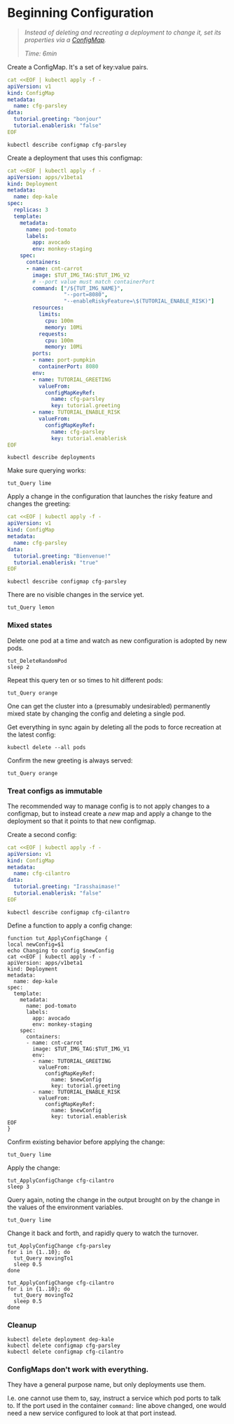 # Beginning Configuration

[ConfigMap]: https://kubernetes.io/docs/tasks/configure-pod-container/configmap

> _Instead of deleting and recreating a deployment
> to change it, set its properties via a [ConfigMap]._
>
> _Time: 6min_


Create a ConfigMap.  It's a set of key:value pairs.

<!-- @applyConfigMap @test -->
```yaml
cat <<EOF | kubectl apply -f -
apiVersion: v1
kind: ConfigMap
metadata:
  name: cfg-parsley
data:
  tutorial.greeting: "bonjour"
  tutorial.enablerisk: "false"
EOF
```

<!-- @descConfigMap @test -->
```
kubectl describe configmap cfg-parsley
```

Create a deployment that uses this configmap:

<!-- @deploymentWithCM @test -->
```yaml
cat <<EOF | kubectl apply -f -
apiVersion: apps/v1beta1
kind: Deployment
metadata:
  name: dep-kale
spec:
  replicas: 3
  template:
    metadata:
      name: pod-tomato
      labels:
        app: avocado
        env: monkey-staging
    spec:
      containers:
      - name: cnt-carrot
        image: $TUT_IMG_TAG:$TUT_IMG_V2
        # --port value must match containerPort
        command: ["/${TUT_IMG_NAME}",
                  "--port=8080",
                  "--enableRiskyFeature=\$(TUTORIAL_ENABLE_RISK)"]
        resources:
          limits:
            cpu: 100m
            memory: 10Mi
          requests:
            cpu: 100m
            memory: 10Mi
        ports:
        - name: port-pumpkin
          containerPort: 8080
        env:
        - name: TUTORIAL_GREETING
          valueFrom:
            configMapKeyRef:
              name: cfg-parsley
              key: tutorial.greeting
        - name: TUTORIAL_ENABLE_RISK
          valueFrom:
            configMapKeyRef:
              name: cfg-parsley
              key: tutorial.enablerisk
EOF
```

<!-- @descDeployments @test -->
```
kubectl describe deployments
```

Make sure querying works:
<!-- @curlService @test -->
```
tut_Query lime
```

Apply a change in the configuration that launches the
risky feature and changes the greeting:

<!-- @applyCMapChange @test -->
```yaml
cat <<EOF | kubectl apply -f -
apiVersion: v1
kind: ConfigMap
metadata:
  name: cfg-parsley
data:
  tutorial.greeting: "Bienvenue!"
  tutorial.enablerisk: "true"
EOF
```

<!-- @descConfigMap @test -->
```
kubectl describe configmap cfg-parsley
```

There are no visible changes in the service yet.

<!-- @curlService @test -->
```
tut_Query lemon
```

### Mixed states

Delete one pod at a time and watch as new configuration
is adopted by new pods.

<!-- @deleteOnePod @test -->
```
tut_DeleteRandomPod
sleep 2
```

Repeat this query ten or so times to hit different pods:

<!-- @tryQuery @test  -->
```
tut_Query orange
```

One can get the cluster into a (presumably
undesirabled) permanently mixed state by changing the
config and deleting a single pod.

Get everything in sync again by deleting all the pods
to force recreation at the latest config:

<!-- @deleteAllPods @test -->
```
kubectl delete --all pods
```

Confirm the new greeting is always served:
<!-- @tryQuery @test -->
```
tut_Query orange
```

### Treat configs as immutable

The recommended way to manage config is to not apply
changes to a configmap, but to instead create a _new_
map and apply a change to the deployment so that it
points to that new configmap.

Create a second config:

<!-- @createConfigMap2 @test -->
```yaml
cat <<EOF | kubectl apply -f -
apiVersion: v1
kind: ConfigMap
metadata:
  name: cfg-cilantro
data:
  tutorial.greeting: "Irasshaimase!"
  tutorial.enablerisk: "false"
EOF
```

<!-- @descConfigMap @test -->
```
kubectl describe configmap cfg-cilantro
```

Define a function to apply a config change:

<!-- @funcRepointDeployment @env @test -->
```
function tut_ApplyConfigChange {
local newConfig=$1
echo Changing to config $newConfig
cat <<EOF | kubectl apply -f -
apiVersion: apps/v1beta1
kind: Deployment
metadata:
  name: dep-kale
spec:
  template:
    metadata:
      name: pod-tomato
      labels:
        app: avocado
        env: monkey-staging
    spec:
      containers:
      - name: cnt-carrot
        image: $TUT_IMG_TAG:$TUT_IMG_V1
        env:
        - name: TUTORIAL_GREETING
          valueFrom:
            configMapKeyRef:
              name: $newConfig
              key: tutorial.greeting
        - name: TUTORIAL_ENABLE_RISK
          valueFrom:
            configMapKeyRef:
              name: $newConfig
              key: tutorial.enablerisk
EOF
}
```

Confirm existing behavior before applying the change:
<!-- @curlService @test -->
```
tut_Query lime
```

Apply the change:

<!-- @changeToConfig2 @test -->
```
tut_ApplyConfigChange cfg-cilantro
sleep 3
```

Query again, noting the change in the output brought on by the
change in the values of the environment variables.

<!-- @curlService @test -->
```
tut_Query lime
```

Change it back and forth, and rapidly query to watch the turnover.

<!-- @changeToC1WithQuery @test -->
```
tut_ApplyConfigChange cfg-parsley
for i in {1..10}; do
  tut_Query movingTo1
  sleep 0.5
done
```

<!-- @changeToC2WithQuery @test -->
```
tut_ApplyConfigChange cfg-cilantro
for i in {1..10}; do
  tut_Query movingTo2
  sleep 0.5
done
```

### Cleanup

<!-- @deleteStuff @test -->
```
kubectl delete deployment dep-kale
kubectl delete configmap cfg-parsley
kubectl delete configmap cfg-cilantro
```

### ConfigMaps don't work with everything.

They have a general purpose name, but only deployments
use them.

I.e. one cannot use them to, say, instruct a service
which pod ports to talk to.  If the port used in the
container `command:` line above changed, one would need
a new service configured to look at that port instead.
